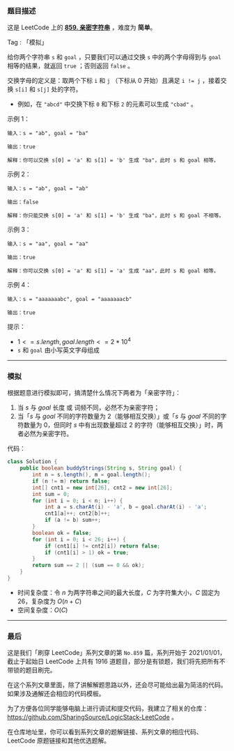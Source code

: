 ### 题目描述

这是 LeetCode 上的 **[859. 亲密字符串](https://leetcode-cn.com/problems/buddy-strings/solution/gong-shui-san-xie-jian-dan-zi-fu-chuan-m-q056/)** ，难度为 **简单**。

Tag : 「模拟」



给你两个字符串 `s` 和 `goal` ，只要我们可以通过交换 `s` 中的两个字母得到与 `goal` 相等的结果，就返回 `true` ；否则返回 `false` 。

交换字母的定义是：取两个下标 `i` 和 `j` （下标从 $0$ 开始）且满足 `i != j` ，接着交换 `s[i]` 和 `s[j]` 处的字符。

* 例如，在 `"abcd"` 中交换下标 `0` 和下标 `2` 的元素可以生成 `"cbad"` 。

示例 1：
```
输入：s = "ab", goal = "ba"

输出：true

解释：你可以交换 s[0] = 'a' 和 s[1] = 'b' 生成 "ba"，此时 s 和 goal 相等。
```
示例 2：
```
输入：s = "ab", goal = "ab"

输出：false

解释：你只能交换 s[0] = 'a' 和 s[1] = 'b' 生成 "ba"，此时 s 和 goal 不相等。
```
示例 3：
```
输入：s = "aa", goal = "aa"

输出：true

解释：你可以交换 s[0] = 'a' 和 s[1] = 'a' 生成 "aa"，此时 s 和 goal 相等。
```
示例 4：
```
输入：s = "aaaaaaabc", goal = "aaaaaaacb"

输出：true
```

提示：
* $1 <= s.length, goal.length <= 2 * 10^4$
* `s` 和 `goal` 由小写英文字母组成

---

### 模拟

根据题意进行模拟即可，搞清楚什么情况下两者为「亲密字符」：

1. 当 $s$ 与 $goal$ 长度 或 词频不同，必然不为亲密字符；
2. 当「$s$ 与 $goal$ 不同的字符数量为 $2$（能够相互交换）」或「$s$ 与 $goal$ 不同的字符数量为 $0$，但同时 $s$ 中有出现数量超过 $2$ 的字符（能够相互交换）」时，两者必然为亲密字符。

代码：
```Java
class Solution {
    public boolean buddyStrings(String s, String goal) {
        int n = s.length(), m = goal.length();
        if (n != m) return false;
        int[] cnt1 = new int[26], cnt2 = new int[26];
        int sum = 0;
        for (int i = 0; i < n; i++) {
            int a = s.charAt(i) - 'a', b = goal.charAt(i) - 'a';
            cnt1[a]++; cnt2[b]++;
            if (a != b) sum++;
        }
        boolean ok = false;
        for (int i = 0; i < 26; i++) {
            if (cnt1[i] != cnt2[i]) return false;
            if (cnt1[i] > 1) ok = true;
        }
        return sum == 2 || (sum == 0 && ok);
    }
}
```
* 时间复杂度：令 $n$ 为两字符串之间的最大长度，$C$ 为字符集大小，$C$ 固定为 $26$，复杂度为 $O(n + C)$
* 空间复杂度：$O(C)$

---

### 最后

这是我们「刷穿 LeetCode」系列文章的第 `No.859` 篇，系列开始于 2021/01/01，截止于起始日 LeetCode 上共有 1916 道题目，部分是有锁题，我们将先把所有不带锁的题目刷完。

在这个系列文章里面，除了讲解解题思路以外，还会尽可能给出最为简洁的代码。如果涉及通解还会相应的代码模板。

为了方便各位同学能够电脑上进行调试和提交代码，我建立了相关的仓库：https://github.com/SharingSource/LogicStack-LeetCode 。

在仓库地址里，你可以看到系列文章的题解链接、系列文章的相应代码、LeetCode 原题链接和其他优选题解。

